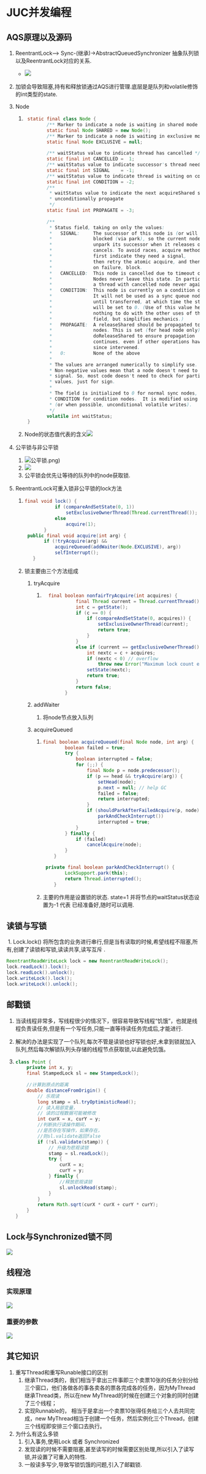 # JUC并发编程

## AQS原理以及源码

1. ReentrantLock--> Sync-(继承)->AbstractQueuedSynchronizer 抽象队列锁 以及ReentrantLock对应的关系.

   - ![](..\typora\picture\JUC\AQS与Lock的关系.png)

2. 加锁会导致阻塞,持有和释放锁通过AQS进行管理.底层是是队列和volatile修饰的int类型的state.

3. Node

   1. ~~~java
       static final class Node {
              /** Marker to indicate a node is waiting in shared mode */
              static final Node SHARED = new Node();
              /** Marker to indicate a node is waiting in exclusive mode */
              static final Node EXCLUSIVE = null;
         
              /** waitStatus value to indicate thread has cancelled */
              static final int CANCELLED =  1;
              /** waitStatus value to indicate successor's thread needs unparking */
              static final int SIGNAL    = -1;
              /** waitStatus value to indicate thread is waiting on condition */
              static final int CONDITION = -2;
              /**
               * waitStatus value to indicate the next acquireShared should
               * unconditionally propagate
               */
              static final int PROPAGATE = -3;
         
              /**
               * Status field, taking on only the values:
               *   SIGNAL:     The successor of this node is (or will soon be)
               *               blocked (via park), so the current node must
               *               unpark its successor when it releases or
               *               cancels. To avoid races, acquire methods must
               *               first indicate they need a signal,
               *               then retry the atomic acquire, and then,
               *               on failure, block.
               *   CANCELLED:  This node is cancelled due to timeout or interrupt.
               *               Nodes never leave this state. In particular,
               *               a thread with cancelled node never again blocks.
               *   CONDITION:  This node is currently on a condition queue.
               *               It will not be used as a sync queue node
               *               until transferred, at which time the status
               *               will be set to 0. (Use of this value here has
               *               nothing to do with the other uses of the
               *               field, but simplifies mechanics.)
               *   PROPAGATE:  A releaseShared should be propagated to other
               *               nodes. This is set (for head node only) in
               *               doReleaseShared to ensure propagation
               *               continues, even if other operations have
               *               since intervened.
               *   0:          None of the above
               *
               * The values are arranged numerically to simplify use.
               * Non-negative values mean that a node doesn't need to
               * signal. So, most code doesn't need to check for particular
               * values, just for sign.
               *
               * The field is initialized to 0 for normal sync nodes, and
               * CONDITION for condition nodes.  It is modified using CAS
               * (or when possible, unconditional volatile writes).
               */
              volatile int waitStatus;
       }
      ~~~

   2. Node的状态值代表的含义![](..\typora\picture\JUC\AQS中的Node属性值.png)

4. 公平锁与非公平锁

   1. ![](..\typora\picture\JUC\(非)公平锁.png)
   2. ![](..\typora\picture\JUC\公平与非获取锁的区别.png)
   3. 公平锁会优先让等待的队列中的node获取锁.

5. ReentrantLock可重入锁非公平锁的lock方法

   1. ~~~java
      final void lock() {
                 if (compareAndSetState(0, 1))
                     setExclusiveOwnerThread(Thread.currentThread());
                 else
                     acquire(1);
             }
       public final void acquire(int arg) {
             if (!tryAcquire(arg) &&
                 acquireQueued(addWaiter(Node.EXCLUSIVE), arg))
                 selfInterrupt();
         }
      ~~~

   2. 锁主要由三个方法组成

      1. tryAcquire

         1. ~~~java
              final boolean nonfairTryAcquire(int acquires) {
                        final Thread current = Thread.currentThread();
                        int c = getState();
                        if (c == 0) {
                            if (compareAndSetState(0, acquires)) {
                                setExclusiveOwnerThread(current);
                                return true;
                            }
                        }
                        else if (current == getExclusiveOwnerThread()) {
                            int nextc = c + acquires;
                            if (nextc < 0) // overflow
                                throw new Error("Maximum lock count exceeded");
                            setState(nextc);
                            return true;
                        }
                        return false;
                    }
            ~~~

      2. addWaiter 

         1. 将node节点放入队列

      3. acquireQueued

         1. ~~~java
            final boolean acquireQueued(final Node node, int arg) {
                    boolean failed = true;
                    try {
                        boolean interrupted = false;
                        for (;;) {
                            final Node p = node.predecessor();
                            if (p == head && tryAcquire(arg)) {
                                setHead(node);
                                p.next = null; // help GC
                                failed = false;
                                return interrupted;
                            }
                            if (shouldParkAfterFailedAcquire(p, node) &&
                                parkAndCheckInterrupt())
                                interrupted = true;
                        }
                    } finally {
                        if (failed)
                            cancelAcquire(node);
                    }
                }
            
             private final boolean parkAndCheckInterrupt() {
                    LockSupport.park(this);
                    return Thread.interrupted();
                }
            
            ~~~

         2. 主要的作用是设置锁的状态. state=1  并将节点的waitStatus状态设置为-1 代表 已经准备好,随时可以调用.  


## 读锁与写锁

​	1. Lock.lock() 将所包含的业务进行串行,但是当有读取的时候,希望线程不阻塞,所有,创建了读锁和写锁,读读共享,读写互斥 .

```java
ReentrantReadWriteLock lock = new ReentrantReadWriteLock();
lock.readLock().lock();
lock.readLock().unlock();
lock.writeLock().lock();
lock.writeLock().unlock();
```

## 邮戳锁

1. 当读线程非常多，写线程很少的情况下，很容易导致写线程“饥饿”，也就是线程负责读任务,但是有一个写任务,只能一直等待读任务完成后,才能进行.

2. 解决的办法是实现了一个队列,每次不管是读锁也好写锁也好,未拿到锁就加入队列,然后每次解锁队列头存储的线程节点获取锁,以此避免饥饿。

3. ~~~java
   class Point {
       private int x, y;
       final StampedLock sl = new StampedLock();
    
       //计算到原点的距离  
       double distanceFromOrigin() {
           // 乐观读
           long stamp = sl.tryOptimisticRead();
           // 读入局部变量，
           // 读的过程数据可能被修改
           int curX = x, curY = y;
           //判断执行读操作期间，
           //是否存在写操作，如果存在，
           //则sl.validate返回false
           if (!sl.validate(stamp)) {
               // 升级为悲观读锁
               stamp = sl.readLock();
               try {
                   curX = x;
                   curY = y;
               } finally {
                   //释放悲观读锁
                   sl.unlockRead(stamp);
               }
           }
           return Math.sqrt(curX * curX + curY * curY);
       }
   }
   ~~~

## Lock与Synchronized锁不同

![](.\picture\JUC\Lock与Synchronized锁区别.png)

## 线程池

### 实现原理

![](..\typora\picture\JUC\线程池实现原理.png)

### 重要的参数

![](..\typora\picture\JUC\线程池的重要参数.png)

## 其它知识

1. 重写Thread和重写Runable接口的区别
   1. 继承Thread类的，我们相当于拿出三件事即三个卖票10张的任务分别分给三个窗口，他们各做各的事各卖各的票各完成各的任务，因为MyThread继承Thread类，所以在new MyThread的时候在创建三个对象的同时创建了三个线程；
   2. 实现Runnable的， 相当于是拿出一个卖票10张得任务给三个人去共同完成，new MyThread相当于创建一个任务，然后实例化三个Thread，创建三个线程即安排三个窗口去执行。
2. 为什么有这么多锁
   1. 引入事务,使用Lock 或者 Synchronized
   2. 发现读的时候不需要阻塞,甚至读写的时候需要区别处理,所以引入了读写锁,并设置了可重入的特性.
   3. 一般读多写少,导致写锁饥饿的问题,引入了邮戳锁.

